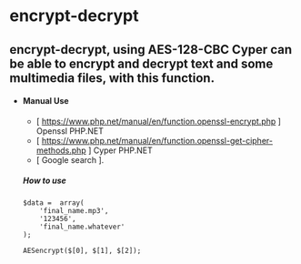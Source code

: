 # encrypt-decrypt
## encrypt-decrypt, using AES-128-CBC Cyper can be able to encrypt and decrypt text and some multimedia files, with this function.

-   #### Manual Use
    - [ https://www.php.net/manual/en/function.openssl-encrypt.php ] Openssl PHP.NET
    - [ https://www.php.net/manual/en/function.openssl-get-cipher-methods.php ] Cyper PHP.NET
    - [ Google search ].


    ##### How to use

        $data =  array(
            'final_name.mp3', 
            '123456', 
            'final_name.whatever'
        );
        
        AESencrypt($[0], $[1], $[2]);
